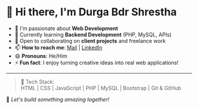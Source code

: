 # 👋 Hi there, I'm Durga Bdr Shrestha

- 👀 I'm passionate about **Web Development**
- 🌱 Currently learning **Backend Development** (PHP, MySQL, APIs)
- 💼 Open to collaborating on **client projects** and freelance work
- 📫 **How to reach me**: [Mail](mailto:dbshrestha2051@gmail.com) | [LinkedIn](https://linkedin.com/in/durgabdrshrestha) 
- 😄 **Pronouns**: He/Him
- ⚡ **Fun fact**: I enjoy turning creative ideas into real web applications!

---

> 🧰 Tech Stack:  
> HTML | CSS | JavaScript | PHP | MySQL | Bootstrap | Git & GitHub  

📌 *Let's build something amazing together!*
